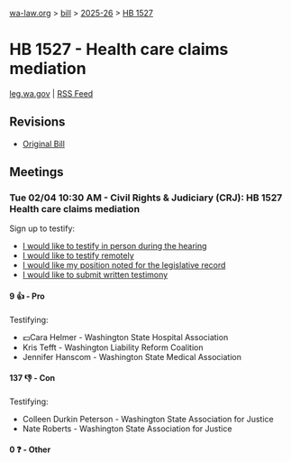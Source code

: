 [wa-law.org](/) > [bill](/bill/) > [2025-26](/bill/2025-26/) > [HB 1527](/bill/2025-26/hb/1527/)

# HB 1527 - Health care claims mediation
[leg.wa.gov](https://app.leg.wa.gov/billsummary?BillNumber=1527&Year=2025&Initiative=false) | [RSS Feed](./rss.xml)

## Revisions
* [Original Bill](1/)

## Meetings
### Tue 02/04 10:30 AM - Civil Rights & Judiciary (CRJ): HB 1527 Health care claims mediation
Sign up to testify:
* [I would like to testify in person during the hearing](https://app.leg.wa.gov/csi/Testifier/Add?chamber=House&mId=32688&aId=162743&caId=25365&tId=1)
* [I would like to testify remotely](https://app.leg.wa.gov/csi/Testifier/Add?chamber=House&mId=32688&aId=162743&caId=25365&tId=2)
* [I would like my position noted for the legislative record](https://app.leg.wa.gov/csi/Testifier/Add?chamber=House&mId=32688&aId=162743&caId=25365&tId=3)
* [I would like to submit written testimony](https://app.leg.wa.gov/csi/Testifier/Add?chamber=House&mId=32688&aId=162743&caId=25365&tId=4)

#### 9 👍 - Pro
Testifying:
* 💵Cara Helmer - Washington State Hospital Association
* Kris Tefft - Washington Liability Reform Coalition
* Jennifer Hanscom - Washington State Medical Association

#### 137 👎 - Con
Testifying:
* Colleen Durkin Peterson - Washington State Association for Justice
* Nate Roberts - Washington State Association for Justice

#### 0 ❓ - Other
